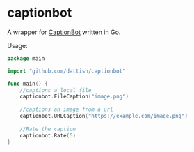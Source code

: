 # captionbot
A wrapper for [CaptionBot](https://www.captionbot.ai) written in Go.

Usage:
```Go
package main

import "github.com/dattish/captionbot"

func main() {
    //captions a local file
    captionbot.FileCaption("image.png")
    
    //captions an image from a url
    captionbot.URLCaption("https://example.com/image.png")
    
    //Rate the caption
    captionbot.Rate(5)
}
```